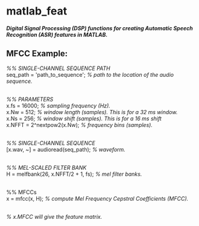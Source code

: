 # matlab_feat
##### Digital Signal Processing (DSP) functions for creating Automatic Speech Recognition (ASR) features in MATLAB.

## MFCC Example:

*%% SINGLE-CHANNEL SEQUENCE PATH* <br />
seq_path = 'path_to_sequence'; *% path to the location of the audio sequence.* <br /> <br />

*%% PARAMETERS* <br />
x.fs = 16000; *% sampling frequency (Hz).* <br />
x.Nw = 512; *% window length (samples). This is for a 32 ms window.* <br />
x.Ns = 256; *% window shift (samples). This is for a 16 ms shift* <br />
x.NFFT = 2^nextpow2(x.Nw); *% frequency bins (samples).* <br /> <br />

*%% SINGLE-CHANNEL SEQUENCE* <br />
[x.wav, ~] = audioread(seq_path); *% waveform.* <br /> <br />

*%% MEL-SCALED FILTER BANK* <br />
H = melfbank(26, x.NFFT/2 + 1, fs); *% mel filter banks.* <br /> <br />

%% MFCCs <br />
x = mfcc(x, H); *% compute Mel Frequency Cepstral Coefficients (MFCC).* <br /> <br />

*% x.MFCC will give the feature matrix.* <br />
